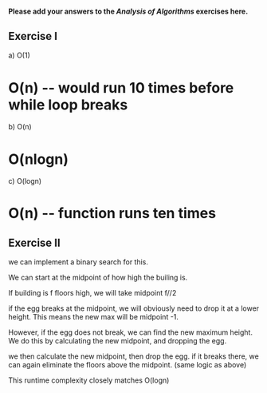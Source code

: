 #### Please add your answers to the ***Analysis of  Algorithms*** exercises here.

## Exercise I

a) O(1)
# O(n) -- would run 10 times before while loop breaks

b) O(n)
# O(nlogn)

c) O(logn)
# O(n) -- function runs ten times

## Exercise II

we can implement a binary search for this.

We can start at the midpoint of how high the builing is.

If building is f floors high, we will take midpoint f//2

if the egg breaks at the midpoint, we will obviously need to drop it at a lower height. This means the new max will be midpoint -1.

However, if the egg does not break, we can find the new maximum height. We do this by calculating the new midpoint, and dropping the egg.

we then calculate the new midpoint, then drop the egg. if it breaks there, we can again eliminate the floors above the midpoint. (same logic as above)


This runtime complexity closely matches O(logn)


